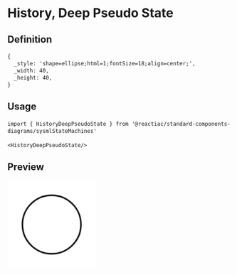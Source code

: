 # History, Deep Pseudo State

## Definition

```
{
  _style: 'shape=ellipse;html=1;fontSize=18;align=center;',
  _width: 40,
  _height: 40,
}
```

## Usage

```
import { HistoryDeepPseudoState } from '@reactiac/standard-components-diagrams/sysmlStateMachines'

<HistoryDeepPseudoState/>
```

## Preview

<img src="./history-deep-pseudo-state.png" width="200"/>
